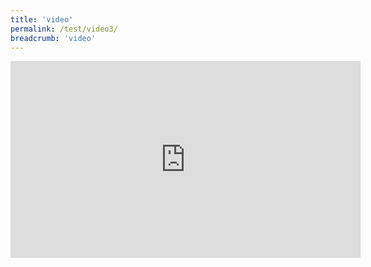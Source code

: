 ```yaml
---
title: 'video'
permalink: /test/video3/
breadcrumb: 'video'
---
```

 <div class="video-container">
<iframe width="560" height="315" src="https://www.youtube.com/embed/5Ih7-kan4Sw" frameborder="0" allow="accelerometer; autoplay; encrypted-media; gyroscope; picture-in-picture" allowfullscreen></iframe></div>
